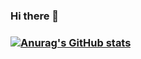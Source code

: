 ### Hi there 👋
### [![Anurag's GitHub stats](https://github-readme-stats.vercel.app/api?username=mathesubonjour)](https://github.com/anuraghazra/github-readme-stats)

<!--
**matheusbonjour/matheusbonjour** is a ✨ _special_ ✨ repository because its `README.md` (this file) appears on your GitHub profile.

Here are some ideas to get you started:

- 🔭 I’m currently working on ...
- 🌱 I’m currently learning ...
- 👯 I’m looking to collaborate on ...
- 🤔 I’m looking for help with ...
- 💬 Ask me about ...
- 📫 How to reach me: ...
- 😄 Pronouns: ...
- ⚡ Fun fact: ...
-->
